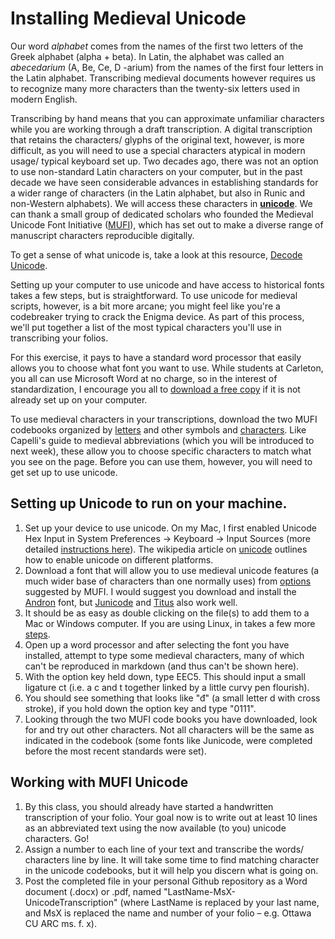 # Installing Medieval Unicode

Our word _alphabet_ comes from the names of the first two letters of the Greek alphabet \(alpha + beta\). In Latin, the alphabet was called an _abecedarium_ \(A, Be, Ce, D -arium\) from the names of the first four letters in the Latin alphabet. Transcribing medieval documents however requires us to recognize many more characters than the twenty-six letters used in modern English.

Transcribing by hand means that you can approximate unfamiliar characters  while you are working through a draft transcription. A digital transcription that retains the characters/ glyphs of the original text, however, is more difficult, as you will need to use a special characters atypical in modern usage/ typical keyboard set up. Two decades ago, there was not an option to use non-standard Latin characters on your computer, but in the past decade we have seen considerable advances in establishing standards for a wider range of characters \(in the Latin alphabet, but also in Runic and non-Western alphabets\). We will access these characters in [**unicode**](https://en.wikipedia.org/wiki/Unicode_input). We can thank a small group of dedicated scholars who founded the Medieval Unicode Font Initiative \([MUFI](https://folk.uib.no/hnooh/mufi/)\), which has set out to make a diverse range of manuscript characters reproducible digitally. 

To get a sense of what unicode is, take a look at this resource, [Decode Unicode](http://decodeunicode.org/).

Setting up your computer to use unicode and have access to historical fonts takes a few steps, but is straightforward. To use unicode for medieval scripts, however, is a bit more arcane; you might feel like you're a codebreaker trying to crack the Enigma device. As part of this process, we'll put together a list of the most typical characters you'll use in transcribing your folios.

For this exercise, it pays to have a standard word processor that easily allows you to choose what font you want to use. While students at Carleton, you all can use Microsoft Word at no charge, so in the interest of standardization, I encourage you all to [download a free copy](https://carleton.ca/its/ms-offer-students/) if it is not already set up on your computer.

To use medieval characters in your transcriptions, download the two MUFI codebooks organized by [letters](http://bora.uib.no/bitstream/handle/1956/10699/MUFI-Alphabetic-4-0.pdf) and other symbols and [characters](http://bora.uib.no/bitstream/handle/1956/10699/MUFI-CodeChart-4-0.pdf). Like Capelli's guide to medieval abbreviations \(which you will be introduced to next week\), these allow you to choose specific characters to match what you see on the page. Before you can use them, however, you will need to get set up to use unicode.

## Setting up Unicode to run on your machine.

1. Set up your device to use unicode. On my Mac, I first enabled Unicode Hex Input in System Preferences -&gt; Keyboard -&gt; Input Sources \(more detailed [instructions here](https://poynton.ca/notes/misc/mac-unicode-hex-input.html)\). The wikipedia article on [unicode](https://en.wikipedia.org/wiki/Unicode_input) outlines how to enable unicode on different platforms.
2. Download a font that will allow you to use medieval unicode features \(a much wider base of characters than one normally uses\) from [options](https://folk.uib.no/hnooh/mufi/fonts/index.html) suggested by MUFI.  I would suggest you download and install the [Andron](https://folk.uib.no/hnooh/mufi/fonts/Andron/AND_SCR_WEB_3.0.zip) font, but [Junicode](http://junicode.sourceforge.net/) and [Titus](http://titus.fkidg1.uni-frankfurt.de/unicode/tituut.asp) also work well.
3. It should be as easy as double clicking on the file\(s\) to add them to a Mac or Windows computer. If you are using Linux, in takes a few more [steps](https://askubuntu.com/questions/3697/how-do-i-install-fonts).
4. Open up a word processor and after selecting the font you have installed, attempt to type some medieval characters, many of which can't be reproduced in markdown \(and thus can't be shown here\).
5. With the option key held down, type EEC5. This should input a small ligature ct \(i.e. a c and t together linked by a little curvy pen flourish\).
6. You should see something that looks like "đ" \(a small letter d with cross stroke\), if you hold down the option key and type "0111".
7. Looking through the two MUFI code books you have downloaded, look for and try out other characters. Not all characters will be the same as indicated in the codebook \(some fonts like Junicode, were completed before the most recent standards were set\).

## Working with MUFI Unicode

1. By this class, you should already have started a handwritten transcription of your folio. Your goal now is to write out at least 10 lines as an abbreviated text using the now available \(to you\) unicode characters. Go!
2. Assign a number to each line of your text and transcribe the words/ characters line by line. It will take some time to find matching character in the unicode codebooks, but it will help you discern what is going on.
3. Post the completed file in your personal Github repository as a Word document \(.docx\) or .pdf, named "LastName-MsX-UnicodeTranscription" \(where LastName is replaced by your last name, and MsX is replaced the name and number of your folio – e.g. Ottawa CU ARC ms. f. x\).

